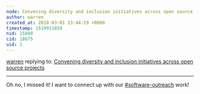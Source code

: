 ```yaml
---
node: Convening diversity and inclusion initiatives across open source projects
author: warren
created_at: 2018-03-01 13:44:19 +0000
timestamp: 1519911859
nid: 15840
cid: 18675
uid: 1
---
```




[warren](../profile/warren) replying to: [Convening diversity and inclusion initiatives across open source projects](../notes/liz/02-28-2018/convening-diversity-and-inclusion-initiatives-across-open-source-projects)

----
Oh no, I missed it! I want to connect up with our [#software-outreach](/tag/software-outreach) work!
